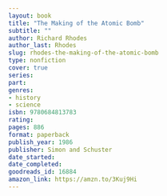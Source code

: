 ```yaml
---
layout: book
title: "The Making of the Atomic Bomb"
subtitle: ""
author: Richard Rhodes
author_last: Rhodes
slug: rhodes-the-making-of-the-atomic-bomb
type: nonfiction
cover: true
series: 
part: 
genres:
- history
- science
isbn: 9780684813783
rating: 
pages: 886
format: paperback
publish_year: 1986
publisher: Simon and Schuster
date_started: 
date_completed: 
goodreads_id: 16884
amazon_link: https://amzn.to/3Kuj9Hi
---
```

